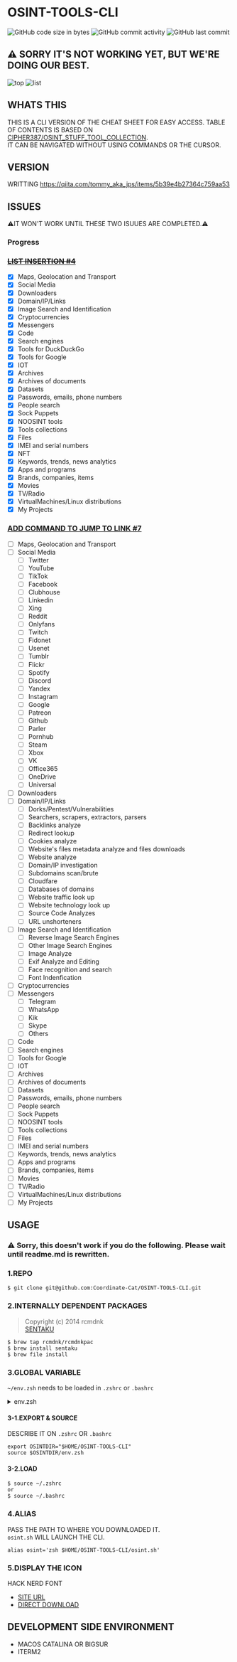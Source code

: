 # OSINT-TOOLS-CLI

![GitHub code size in bytes](https://img.shields.io/github/languages/code-size/Coordinate-Cat/osint-tools-cli?style=flat-square)
![GitHub commit activity](https://img.shields.io/github/commit-activity/w/Coordinate-Cat/osint-tools-cli?style=flat-square)
![GitHub last commit](https://img.shields.io/github/last-commit/Coordinate-Cat/osint-tools-cli?style=flat-square)

## ⚠️ SORRY IT'S NOT WORKING YET, BUT WE'RE DOING OUR BEST.

![top](./assets/top.png)
![list](./assets/list.png)
## WHATS THIS

THIS IS A CLI VERSION OF THE CHEAT SHEET FOR EASY ACCESS.
TABLE OF CONTENTS IS BASED ON [CIPHER387/OSINT_STUFF_TOOL_COLLECTION](HTTPS://GITHUB.COM/CIPHER387/OSINT_STUFF_TOOL_COLLECTION).  
IT CAN BE NAVIGATED WITHOUT USING COMMANDS OR THE CURSOR.

## VERSION
WRITTING
https://qiita.com/tommy_aka_jps/items/5b39e4b27364c759aa53
## ISSUES
⚠️IT WON'T WORK UNTIL THESE TWO ISUUES ARE COMPLETED.⚠️  
### Progress
### ~~[LIST INSERTION #4](https://github.com/Coordinate-Cat/OSINT-TOOLS-CLI/issues/4)~~
- [x] Maps, Geolocation and Transport
- [x] Social Media
- [x] Downloaders
- [x] Domain/IP/Links
- [x] Image Search and Identification
- [x] Cryptocurrencies
- [x] Messengers
- [x] Code
- [x] Search engines
- [x] Tools for DuckDuckGo
- [x] Tools for Google
- [x] IOT
- [x] Archives
- [x] Archives of documents
- [x] Datasets
- [x] Passwords, emails, phone numbers
- [x] People search
- [x] Sock Puppets
- [x] NOOSINT tools
- [x] Tools collections
- [x] Files
- [x] IMEI and serial numbers
- [x] NFT
- [x] Keywords, trends, news analytics
- [x] Apps and programs
- [x] Brands, companies, items
- [x] Movies
- [x] TV/Radio
- [x] VirtualMachines/Linux distributions
- [x] My Projects

### [ADD COMMAND TO JUMP TO LINK #7](https://github.com/Coordinate-Cat/OSINT-TOOLS-CLI/issues/7)
- [ ] Maps, Geolocation and Transport
- [ ] Social Media
  - [ ] Twitter
  - [ ] YouTube
  - [ ] TikTok
  - [ ] Facebook
  - [ ] Clubhouse
  - [ ] Linkedin
  - [ ] Xing
  - [ ] Reddit
  - [ ] Onlyfans
  - [ ] Twitch
  - [ ] Fidonet
  - [ ] Usenet
  - [ ] Tumblr
  - [ ] Flickr
  - [ ] Spotify
  - [ ] Discord
  - [ ] Yandex
  - [ ] Instagram
  - [ ] Google
  - [ ] Patreon
  - [ ] Github
  - [ ] Parler
  - [ ] Pornhub
  - [ ] Steam
  - [ ] Xbox
  - [ ] VK
  - [ ] Office365
  - [ ] OneDrive
  - [ ] Universal
- [ ] Downloaders
- [ ] Domain/IP/Links
  - [ ] Dorks/Pentest/Vulnerabilities
  - [ ] Searchers, scrapers, extractors, parsers
  - [ ] Backlinks analyze
  - [ ] Redirect lookup
  - [ ] Cookies analyze
  - [ ] Website's files metadata analyze and files downloads
  - [ ] Website analyze
  - [ ] Domain/IP investigation
  - [ ] Subdomains scan/brute
  - [ ] Cloudfare
  - [ ] Databases of domains
  - [ ] Website traffic look up
  - [ ] Website technology look up
  - [ ] Source Code Analyzes
  - [ ] URL unshorteners
- [ ] Image Search and Identification
  - [ ] Reverse Image Search Engines
  - [ ] Other Image Search Engines
  - [ ] Image Analyze
  - [ ] Exif Analyze and Editing
  - [ ] Face recognition and search
  - [ ] Font Indenfication
- [ ] Cryptocurrencies
- [ ] Messengers
  - [ ] Telegram
  - [ ] WhatsApp
  - [ ] Kik
  - [ ] Skype
  - [ ] Others
- [ ] Code
- [ ] Search engines
- [ ] Tools for Google
- [ ] IOT
- [ ] Archives
- [ ] Archives of documents
- [ ] Datasets
- [ ] Passwords, emails, phone numbers
- [ ] People search
- [ ] Sock Puppets
- [ ] NOOSINT tools
- [ ] Tools collections
- [ ] Files
- [ ] IMEI and serial numbers
- [ ] Keywords, trends, news analytics
- [ ] Apps and programs
- [ ] Brands, companies, items
- [ ] Movies
- [ ] TV/Radio
- [ ] VirtualMachines/Linux distributions
- [ ] My Projects

## USAGE

### ⚠️ Sorry, this doesn't work if you do the following. Please wait until readme.md is rewritten.

### 1.REPO
```
$ git clone git@github.com:Coordinate-Cat/OSINT-TOOLS-CLI.git
```

### 2.INTERNALLY DEPENDENT PACKAGES
> Copyright (c) 2014 rcmdnk  
[SENTAKU](https://github.com/rcmdnk/sentaku)
```
$ brew tap rcmdnk/rcmdnkpac
$ brew install sentaku
$ brew file install
```

### 3.GLOBAL VARIABLE
<!-- WRITE TO `~/.ZSHRC` OR `~/.BASHZRC` -->

`~/env.zsh` needs to be loaded in `.zshrc` or `.bashrc`  
<details>
<summary>env.zsh</summary>

```
# OSINT(TOC)
## TABLE OF CONTENTS
## Files without TITLE_ASCII. e.g.(osint.sh -> CHILD PAGE[EXIT] -> toc.sh)
export TOC="$HOME/OSINT-TOOLS-CLI/toc.sh"

# CHILD PAGE
export MAPS_GEOLOCATION_AND_TRANSPORT="$HOME/OSINT-TOOLS-CLI/bin/maps-geolocation-and-transport.sh"
export SOCIAL_MEDIA="$HOME/OSINT-TOOLS-CLI/bin/soccial-media.sh"

export DOMAIN_IP_LINKS="$HOME/OSINT-TOOLS-CLI/bin/domain-ip-links.sh"
export IMAGE_SEARCH_AND_IDENTIFICATION="$HOME/OSINT-TOOLS-CLI/bin/image-search-and-identification.sh"
export CRYPTOCURRENCIES="$HOME/OSINT-TOOLS-CLI/bin/cryptocurrencies.sh"
export MESSENGERS="$HOME/OSINT-TOOLS-CLI/bin/messengers.sh"
export CODE="$HOME/OSINT-TOOLS-CLI/bin/code.sh"
export SEARCH_ENGINES="$HOME/OSINT-TOOLS-CLI/bin/search-engines.sh"
export TOOLS_FOR_GOOGLE="$HOME/OSINT-TOOLS-CLI/bin/tools-for-google.sh"
export IOT="$HOME/OSINT-TOOLS-CLI/bin/iot.sh"
export ARCHIVES="$HOME/OSINT-TOOLS-CLI/bin/archives.sh"
export ARCHIVES_OF_DOCUMENTS="$HOME/OSINT-TOOLS-CLI/bin/archives-of-documents.sh"
export DATASETS="$HOME/OSINT-TOOLS-CLI/bin/datasets.sh"
export PASSWORDS_EMAILS_PHONE_NUMBERS="$HOME/OSINT-TOOLS-CLI/bin/passwords-emails-phone-numbers.sh"
export PEOPLE_SEARCH="$HOME/OSINT-TOOLS-CLI/bin/people-search.sh"
export SOCK_PUPPETS="$HOME/OSINT-TOOLS-CLI/bin/sock-puppets.sh"
export NOOSINT_TOOLS="$HOME/OSINT-TOOLS-CLI/bin/noosint-tools.sh"
export TOOLS_COLLECTIONS="$HOME/OSINT-TOOLS-CLI/bin/tools-collections.sh"
export FILES="$HOME/OSINT-TOOLS-CLI/bin/files.sh"
export IMEI_AND_SERIAL_NUMBERS="$HOME/OSINT-TOOLS-CLI/bin/imei-and_-serial-numbers.sh"
export KEYWORDS_TRENDS_NEWS_ANALYTICS="$HOME/OSINT-TOOLS-CLI/bin/keywords-trends-news-analytics.sh"
export APPS_AND_PROGRAMS="$HOME/OSINT-TOOLS-CLI/bin/apps-and-programs.sh"
export BRANDS_COMPANIES_ITEMS="$HOME/OSINT-TOOLS-CLI/bin/brands-companies-items.sh"
export MOVIES="$HOME/OSINT-TOOLS-CLI/bin/movies.sh"
export TV_RADIO="$HOME/OSINT-TOOLS-CLI/bin/tv-radio.sh"
export VIRTUALMACHINES_LINUX_DISTRIBUTIONS="$HOME/OSINT-TOOLS-CLI/bin/virtualmachines-linux-distributions.sh"
export MY_PROJECTS="$HOME/OSINT-TOOLS-CLI/bin/my-projects.sh"

# OSINT/MAPS_GEOLOCATION_AND_TRANSPORT
export SOCIAL_MEDIA_AND_PHOTOS_MAPS="$HOME/OSINT-TOOLS-CLI/bin/MAPS_GEOLOCATION_AND_TRANSPORT/social-media-and-photos-maps.sh"
export NATURE_AVIATION="$HOME/OSINT-TOOLS-CLI/bin/MAPS_GEOLOCATION_AND_TRANSPORT/nature-aviation.sh"
export MARITIME="$HOME/OSINT-TOOLS-CLI/bin/MAPS_GEOLOCATION_AND_TRANSPORT/maritime.sh"
export RAILWAY="$HOME/OSINT-TOOLS-CLI/bin/MAPS_GEOLOCATION_AND_TRANSPORT/railway.sh"
export ROUTES="$HOME/OSINT-TOOLS-CLI/bin/MAPS_GEOLOCATION_AND_TRANSPORT/routes.sh"
export POLITICS_CONFLICTS_AND_CRISIS="$HOME/OSINT-TOOLS-CLI/bin/MAPS_GEOLOCATION_AND_TRANSPORT/politics-conflicts-and-crisis.sh"
export URBAN_AND_INDUSTRIAL_INFRASTRUCTURE="$HOME/OSINT-TOOLS-CLI/bin/MAPS_GEOLOCATION_AND_TRANSPORT/urban-and-industrial-infrastructure.sh"
export TRANSPORT="$HOME/OSINT-TOOLS-CLI/bin/MAPS_GEOLOCATION_AND_TRANSPORT/transport.sh"
export COMMUNICATIONS_INTERNET_TECHNOLOGIES="$HOME/OSINT-TOOLS-CLI/bin/MAPS_GEOLOCATION_AND_TRANSPORT/communications-Internet-technologies.sh"
export TOOLS="$HOME/OSINT-TOOLS-CLI/bin/MAPS_GEOLOCATION_AND_TRANSPORT/tools.sh"
export STREET_VIEW="$HOME/OSINT-TOOLS-CLI/bin/MAPS_GEOLOCATION_AND_TRANSPORT/street-view.sh"
export OTHER="$HOME/OSINT-TOOLS-CLI/bin/MAPS_GEOLOCATION_AND_TRANSPORT/other.sh"

# OSINT/SOCIAL_MEDIA
export TWITTER="$HOME/OSINT-TOOLS-CLI/bin/SOCIAL_MEDIA/twitter.sh"
export YOUTUBE="$HOME/OSINT-TOOLS-CLI/bin/SOCIAL_MEDIA/youtube.sh"
```
</details>

#### 3-1.EXPORT & SOURCE
DESCRIBE IT ON `.zshrc` OR `.bashrc`
```
export OSINTDIR="$HOME/OSINT-TOOLS-CLI"
source $OSINTDIR/env.zsh
```

#### 3-2.LOAD
```
$ source ~/.zshrc
or
$ source ~/.bashrc
```

### 4.ALIAS
PASS THE PATH TO WHERE YOU DOWNLOADED IT.  
`osint.sh` WILL LAUNCH THE CLI.
```
alias osint='zsh $HOME/OSINT-TOOLS-CLI/osint.sh'
```

### 5.DISPLAY THE ICON
HACK NERD FONT  
- [SITE URL](https://www.nerdfonts.com/font-downloads)  
- [DIRECT DOWNLOAD](https://github.com/ryanoasis/nerd-fonts/releases/download/v2.1.0/Hack.zip)

## DEVELOPMENT SIDE ENVIRONMENT

- MACOS CATALINA OR BIGSUR
- ITERM2
